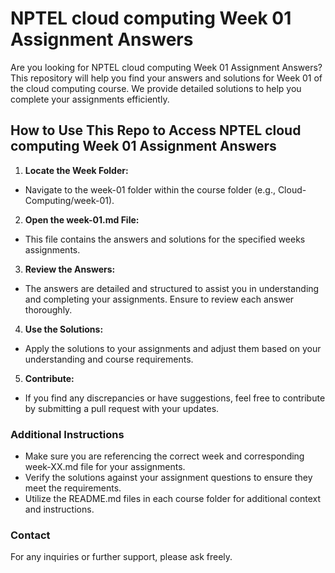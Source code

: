 # NPTEL cloud computing Week 01 Assignment Answers

Are you looking for NPTEL cloud computing Week 01 Assignment Answers? This repository will help you find your answers and solutions for Week 01 of the cloud computing course. We provide detailed solutions to help you complete your assignments efficiently.

## How to Use This Repo to Access NPTEL cloud computing Week 01 Assignment Answers

1. **Locate the Week Folder:**
- Navigate to the week-01 folder within the course folder (e.g., Cloud-Computing/week-01).

2. **Open the week-01.md File:**
- This file contains the answers and solutions for the specified weeks assignments.

3. **Review the Answers:**
- The answers are detailed and structured to assist you in understanding and completing your assignments. Ensure to review each answer thoroughly.

4. **Use the Solutions:**
- Apply the solutions to your assignments and adjust them based on your understanding and course requirements.

5. **Contribute:**
- If you find any discrepancies or have suggestions, feel free to contribute by submitting a pull request with your updates.

### Additional Instructions
- Make sure you are referencing the correct week and corresponding week-XX.md file for your assignments.
- Verify the solutions against your assignment questions to ensure they meet the requirements.
- Utilize the README.md files in each course folder for additional context and instructions.

### Contact
For any inquiries or further support, please ask freely.

